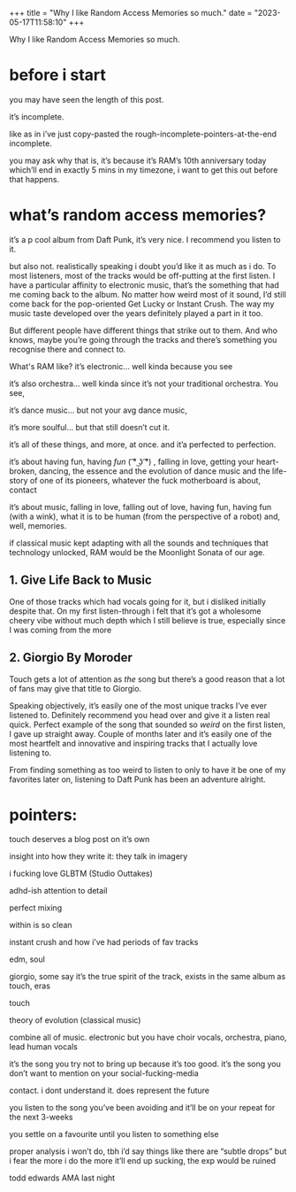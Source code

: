 +++
title = "Why I like Random Access Memories so much."
date = "2023-05-17T11:58:10"
+++

Why I like Random Access Memories so much.

## 

# before i start

you may have seen the length of this post.

it’s incomplete. 

like as in i’ve just copy-pasted the rough-incomplete-pointers-at-the-end incomplete.

you may ask why that is, it’s because it’s RAM’s 10th anniversary today which’ll end in exactly 5 mins in my timezone, i want to get this out before that happens.

# what’s random access memories?

it’s a p cool album from Daft Punk, it’s very nice. I recommend you listen to it.

but also not. realistically speaking i doubt you’d like it as much as i do. To most listeners, most of the tracks would be off-putting at the first listen. I have a particular affinity to electronic music, that’s the something that had me coming back to the album. No matter how weird most of it sound, I’d still come back for the pop-oriented Get Lucky or Instant Crush. The way my music taste developed over the years definitely played a part in it too. 

But different people have different things that strike out to them. And who knows, maybe you’re going through the tracks and there’s something you recognise there and connect to.

What's RAM like?
it’s electronic… well kinda because you see

it’s also orchestra… well kinda since it’s not your traditional orchestra. You see,

it’s dance music… but not your avg dance music,

it’s more soulful… but that still doesn’t cut it.

it’s all of these things, and more, at once. and it’a perfected to perfection.

it’s about having fun, having *fun* ( ͡° ͜ʖ ͡°) , falling in love, getting your heart-broken, dancing, the essence and the evolution of dance music and the life-story of one of its pioneers, whatever the fuck motherboard is about, contact

it’s about music, falling in love, falling out of love, having fun, having fun (with a wink), what it is to be human (from the perspective of a robot) and, well, memories.

if classical music kept adapting with all the sounds and techniques that technology unlocked, RAM would be the Moonlight Sonata of our age.

## 1. Give Life Back to Music

One of those tracks which had vocals going for it, but i disliked initially despite that. On my first listen-through i felt that it’s got a wholesome cheery vibe without much depth which I still believe is true, especially since I was coming from the more 

## 2. Giorgio By Moroder

Touch gets a lot of attention as *the* song but there’s a good reason that a lot of fans may give that title to Giorgio.

Speaking objectively, it’s easily one of the most unique tracks I’ve ever listened to. Definitely recommend you head over and give it a listen real quick. Perfect example of the song that sounded so *weird* on the first listen, I gave up straight away. Couple of months later and it’s easily one of the most heartfelt and innovative and inspiring tracks that I actually love listening to.

From finding something as too weird to listen to only to have it be one of my favorites later on, listening to Daft Punk has been an adventure alright.

# pointers:

touch deserves a blog post on it’s own

insight into how they write it: they talk in imagery

i fucking love GLBTM (Studio Outtakes)

adhd-ish attention to detail

perfect mixing

within is so clean

instant crush and how i’ve had periods of fav tracks

edm, soul

giorgio, some say it’s the true spirit of the track, exists in the same album as touch, eras

touch

theory of evolution (classical music)

combine all of music. electronic but you have choir vocals, orchestra, piano, lead human vocals

it’s the song you try not to bring up because it’s too good. it’s the song you don’t want to mention on your social-fucking-media

contact. i dont understand it. does represent the future

you listen to the song you’ve been avoiding and it’ll be on your repeat for the next 3-weeks

you settle on a favourite until you listen to something else

proper analysis i won’t do, tbh i’d say things like there are “subtle drops” but i fear the more i do the more it’ll end up sucking, the exp would be ruined

todd edwards AMA last night
